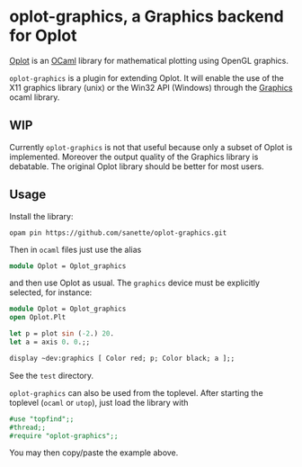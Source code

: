 # oplot-graphics, a Graphics backend for Oplot

[Oplot](https://github.com/sanette/oplot) is an
[OCaml](https://ocaml.org/) library for mathematical plotting using
OpenGL graphics.

`oplot-graphics` is a plugin for extending Oplot. It will enable the
use of the X11 graphics library (unix) or the Win32 API (Windows)
through the [Graphics](https://github.com/ocaml/graphics) ocaml
library.

## WIP

Currently `oplot-graphics` is not that useful because only a subset of
Oplot is implemented. Moreover the output quality of the Graphics
library is debatable. The original Oplot library should be better for
most users.

## Usage

Install the library:
```
opam pin https://github.com/sanette/oplot-graphics.git
```

Then in `ocaml` files just use the alias

```ocaml
module Oplot = Oplot_graphics

```

and then use Oplot as usual. The `graphics` device must be explicitly
selected, for instance:

```ocaml
module Oplot = Oplot_graphics
open Oplot.Plt

let p = plot sin (-2.) 20.
let a = axis 0. 0.;;

display ~dev:graphics [ Color red; p; Color black; a ];;
```

See the `test` directory.

`oplot-graphics` can also be used from the toplevel. After starting
the toplevel (`ocaml` or `utop`), just load the library with

```ocaml
#use "topfind";;
#thread;;
#require "oplot-graphics";;
```

You may then copy/paste the example above.
